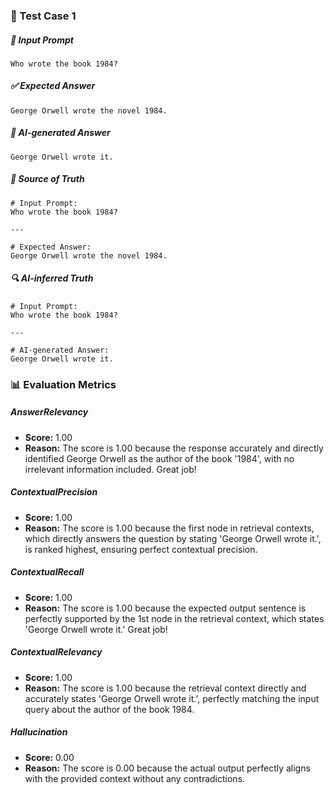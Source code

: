 ### 🧪 Test Case 1

##### 🧾 Input Prompt
```text
Who wrote the book 1984?
```
##### ✅ Expected Answer
```text
George Orwell wrote the novel 1984.
```
##### 🤖 AI-generated Answer
```text
George Orwell wrote it.
```
##### 📘 Source of Truth
```text
# Input Prompt:
Who wrote the book 1984?

---

# Expected Answer:
George Orwell wrote the novel 1984.
```
##### 🔍 AI-inferred Truth
```text
# Input Prompt:
Who wrote the book 1984?

---

# AI-generated Answer:
George Orwell wrote it.
```
### 📊 Evaluation Metrics

##### AnswerRelevancy
- **Score:** 1.00
- **Reason:** The score is 1.00 because the response accurately and directly identified George Orwell as the author of the book '1984', with no irrelevant information included. Great job!

##### ContextualPrecision
- **Score:** 1.00
- **Reason:** The score is 1.00 because the first node in retrieval contexts, which directly answers the question by stating 'George Orwell wrote it.', is ranked highest, ensuring perfect contextual precision.

##### ContextualRecall
- **Score:** 1.00
- **Reason:** The score is 1.00 because the expected output sentence is perfectly supported by the 1st node in the retrieval context, which states 'George Orwell wrote it.' Great job!

##### ContextualRelevancy
- **Score:** 1.00
- **Reason:** The score is 1.00 because the retrieval context directly and accurately states 'George Orwell wrote it.', perfectly matching the input query about the author of the book 1984.

##### Hallucination
- **Score:** 0.00
- **Reason:** The score is 0.00 because the actual output perfectly aligns with the provided context without any contradictions.

